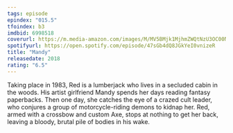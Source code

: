 ```yaml
---
tags: episode
epindex: "015.5"
tfoindex: b3
imdbid: 6998518
coverurl: https://m.media-amazon.com/images/M/MV5BMjk1MjhmZWQtNzU3OC00NDE4LThlODQtNTdhZGM4M2E3MWZkXkEyXkFqcGdeQXVyMTMxODk2OTU@._V1_SY300_CR2,0,202,300_.jpg
spotifyurl: https://open.spotify.com/episode/47sGb4dQ8JGkYeI0vnizeR
title: "Mandy"
releasedate: 2018
rating: "6.5"
---
```


Taking place in 1983, Red is a lumberjack who lives in a secluded cabin in the woods. His artist girlfriend Mandy spends her days reading fantasy paperbacks. Then one day, she catches the eye of a crazed cult leader, who conjures a group of motorcycle-riding demons to kidnap her. Red, armed with a crossbow and custom Axe, stops at nothing to get her back, leaving a bloody, brutal pile of bodies in his wake.